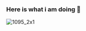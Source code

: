### Here is what i am doing 👋
![1095_2x1](https://user-images.githubusercontent.com/70802732/147451854-18dad81f-191b-44e2-b320-a464e44f5849.jpg)

